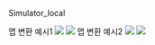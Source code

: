 Simulator_local

맵 변환 예시1
<img src="https://raw.githubusercontent.com/dlams/Simulator_local/c0f31f6cc3c3ef2ad4735d285e663c57352a6fe9/resource/custom_map1.png">
<img src="https://raw.githubusercontent.com/dlams/Simulator_local/c0f31f6cc3c3ef2ad4735d285e663c57352a6fe9/resource/map1.png">
맵 변환 예시2
<img src="https://raw.githubusercontent.com/dlams/Simulator_local/c0f31f6cc3c3ef2ad4735d285e663c57352a6fe9/resource/custom_map2.png">
<img src="https://raw.githubusercontent.com/dlams/Simulator_local/c0f31f6cc3c3ef2ad4735d285e663c57352a6fe9/resource/map2.png">
